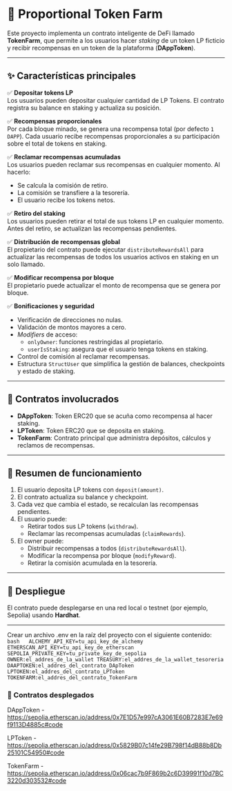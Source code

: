 # 📄 Proportional Token Farm

Este proyecto implementa un contrato inteligente de DeFi llamado **TokenFarm**, que permite a los usuarios hacer *staking* de un token LP ficticio y recibir recompensas en un token de la plataforma (**DAppToken**).

---

## ✨ Características principales

✅ **Depositar tokens LP**  
Los usuarios pueden depositar cualquier cantidad de LP Tokens. El contrato registra su balance en staking y actualiza su posición.

✅ **Recompensas proporcionales**  
Por cada bloque minado, se genera una recompensa total (por defecto `1 DAPP`). Cada usuario recibe recompensas proporcionales a su participación sobre el total de tokens en staking.

✅ **Reclamar recompensas acumuladas**  
Los usuarios pueden reclamar sus recompensas en cualquier momento. Al hacerlo:
- Se calcula la comisión de retiro.
- La comisión se transfiere a la tesorería.
- El usuario recibe los tokens netos.

✅ **Retiro del staking**  
Los usuarios pueden retirar el total de sus tokens LP en cualquier momento. Antes del retiro, se actualizan las recompensas pendientes.

✅ **Distribución de recompensas global**  
El propietario del contrato puede ejecutar `distributeRewardsAll` para actualizar las recompensas de todos los usuarios activos en staking en un solo llamado.

✅ **Modificar recompensa por bloque**  
El propietario puede actualizar el monto de recompensa que se genera por bloque.

✅ **Bonificaciones y seguridad**
- Verificación de direcciones no nulas.
- Validación de montos mayores a cero.
- *Modifiers* de acceso:
  - `onlyOwner`: funciones restringidas al propietario.
  - `userIsStaking`: asegura que el usuario tenga tokens en staking.
- Control de comisión al reclamar recompensas.
- Estructura `StructUser` que simplifica la gestión de balances, checkpoints y estado de staking.

---

## 🔧 Contratos involucrados

- **DAppToken**: Token ERC20 que se acuña como recompensa al hacer staking.
- **LPToken**: Token ERC20 que se deposita en staking.
- **TokenFarm**: Contrato principal que administra depósitos, cálculos y reclamos de recompensas.

---

## 🧠 Resumen de funcionamiento

1. El usuario deposita LP tokens con `deposit(amount)`.
2. El contrato actualiza su balance y checkpoint.
3. Cada vez que cambia el estado, se recalculan las recompensas pendientes.
4. El usuario puede:
   - Retirar todos sus LP tokens (`withdraw`).
   - Reclamar las recompensas acumuladas (`claimRewards`).
5. El owner puede:
   - Distribuir recompensas a todos (`distributeRewardsAll`).
   - Modificar la recompensa por bloque (`modifyReward`).
   - Retirar la comisión acumulada en la tesorería.

---

## 🚀 Despliegue

El contrato puede desplegarse en una red local o testnet (por ejemplo, Sepolia) usando **Hardhat**.

---
Crear un archivo .env en la raíz del proyecto con el siguiente contenido: 
    ```bash  
    ALCHEMY_API_KEY=tu_api_key_de_alchemy
    ETHERSCAN_API_KEY=tu_api_key_de_etherscan
    SEPOLIA_PRIVATE_KEY=tu_private_key_de_sepolia
    OWNER:el_addres_de_la_wallet
    TREASURY:el_addres_de_la_wallet_tesoreria
    DAAPTOKEN:el_addres_del_contrato_DApToken
    LPTOKEN:el_addres_del_contrato_LPToken
    TOKENFARM:el_addres_del_contrato_TokenFarm
    ```

### 🔗 Contratos desplegados
  DAppToken  - https://sepolia.etherscan.io/address/0x7E1D57e997cA3061E60B7283E7e69f9113D4885c#code

  LPToken - https://sepolia.etherscan.io/address/0x5829B07c14fe29B798f14dB88b8Db25101C54950#code

  TokenFarm - https://sepolia.etherscan.io/address/0x06cac7b9F869b2c6D39991f10d7BC3220d303532#code